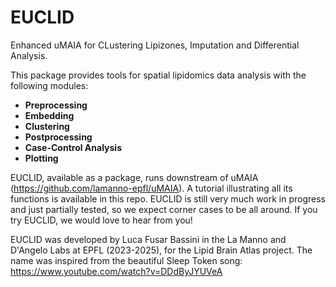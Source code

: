 # EUCLID

Enhanced uMAIA for CLustering Lipizones, Imputation and Differential Analysis.

This package provides tools for spatial lipidomics data analysis with the following modules:

- **Preprocessing**
- **Embedding**
- **Clustering**
- **Postprocessing**
- **Case-Control Analysis**
- **Plotting**

EUCLID, available as a package, runs downstream of uMAIA (https://github.com/lamanno-epfl/uMAIA). A tutorial illustrating all its functions is available in this repo. EUCLID is still very much work in progress and just partially tested, so we expect corner cases to be all around. If you try EUCLID, we would love to hear from you!

EUCLID was developed by Luca Fusar Bassini in the La Manno and D'Angelo Labs at EPFL (2023-2025), for the Lipid Brain Atlas project. The name was inspired from the beautiful Sleep Token song: https://www.youtube.com/watch?v=DDdByJYUVeA
